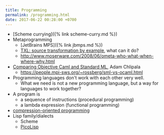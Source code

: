 ```yaml
---
title: Programming
permalink: /programming.html
date: 2017-06-22 00:28:00 +0700
---
```


- [Scheme currying]({% link scheme-curry.md %})
- Metaprogramming
    - [JetBrains MPS]({% link jbmps.md %})
    - [TXL: source transformation by example](http://txl.ca/index.html), what can it do?
    - http://www.moserware.com/2008/06/ometa-who-what-when-where-why.html
- [Comparing Objective Caml and Standard ML](http://adam.chlipala.net/mlcomp/), Adam Chlipala
    - https://people.mpi-sws.org/~rossberg/sml-vs-ocaml.html
- Programming languages don't work with each other very well.
    - What we need is not a new programming language, but a way for languages to work together?
- A program is
    - a sequence of instructions (procedural programming)
    - a lambda expression (functional programming)
- [compression-oriented programming](https://mollyrocket.com/casey/stream_0019.html)
- Lisp family/dialects
    - Scheme
    - [PicoLisp](https://picolisp.com/wiki/?home)
